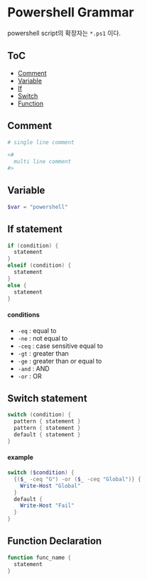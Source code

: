 # Powershell Grammar

powershell script의 확장자는 `*.ps1` 이다.

## ToC

* [Comment](#Comment)
* [Variable](#Variable)
* [If](#If)
* [Switch](#Switch)
* [Function](#Function)

## Comment

```powershell
# single line comment

<#
  multi line comment
#>
```

## Variable

```powershell
$var = "powershell"
```

## If statement

```powershell
if (condition) {
  statement
}
elseif (condition) {
  statement
}
else {
  statement
}
```

#### conditions

* `-eq` : equal to
* `-ne` : not equal to
* `-ceq` : case sensitive equal to
* `-gt` : greater than
* `-ge` : greater than or equal to
* `-and` : AND
* `-or` : OR

## Switch statement

```powershell
switch (condition) {
  pattern { statement }
  pattern { statement }
  default { statement }
}
```

#### example

```powershell
switch ($condition) {
  {($_ -ceq "G") -or ($_ -ceq "Global")} {
    Write-Host "Global"
  }
  default {
    Write-Host "Fail"
  }
}
```

## Function Declaration

```powershell
function func_name {
  statement
}
```
